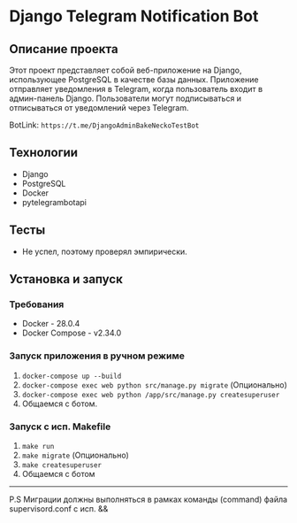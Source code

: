 # Django Telegram Notification Bot

## Описание проекта

Этот проект представляет собой веб-приложение на Django, использующее PostgreSQL в качестве базы данных. Приложение отправляет уведомления в Telegram, когда пользователь входит в админ-панель Django. Пользователи могут подписываться и отписываться от уведомлений через Telegram.

BotLink: `https://t.me/DjangoAdminBakeNeckoTestBot`

## Технологии

- Django
- PostgreSQL
- Docker
- pytelegrambotapi

## Тесты
- Не успел, поэтому проверял эмпирически. 

## Установка и запуск

### Требования

- Docker - 28.0.4
- Docker Compose - v2.34.0

### Запуск приложения в ручном режиме
1. `docker-compose up --build`
2. `docker-compose exec web python src/manage.py migrate` (Опционально) 
3. `docker-compose exec web python /app/src/manage.py createsuperuser`
4. Общаемся с ботом.

### Запуск с исп. Makefile
1. `make run`
2. `make migrate` (Опционально)
3. `make createsuperuser`
4. Общаемся с ботом

----
P.S Миграции должны выполняться в рамках команды (command) файла supervisord.conf с исп. &&